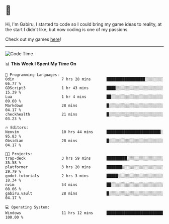 # 🐀

Hi, I'm Gabiru, I started to code so I could bring my game ideas to reality, at the start I didn't like, but now coding is one of my passions.

Check out my games [here](https://gabiru.art/projetos/)!

---

<!--START_SECTION:waka-->
![Code Time](http://img.shields.io/badge/Code%20Time-602%20hrs%2031%20mins-blue)

📊 **This Week I Spent My Time On** 

```text
💬 Programming Languages: 
Odin                     7 hrs 28 mins       █████████████████░░░░░░░░   66.77 % 
GDScript3                1 hr 43 mins        ████░░░░░░░░░░░░░░░░░░░░░   15.39 % 
Lua                      1 hr 4 mins         ██░░░░░░░░░░░░░░░░░░░░░░░   09.60 % 
Markdown                 28 mins             █░░░░░░░░░░░░░░░░░░░░░░░░   04.17 % 
checkhealth              21 mins             █░░░░░░░░░░░░░░░░░░░░░░░░   03.23 % 

🔥 Editors: 
Neovim                   10 hrs 44 mins      ████████████████████████░   95.83 % 
Obsidian                 28 mins             █░░░░░░░░░░░░░░░░░░░░░░░░   04.17 % 

🐱‍💻 Projects: 
trap-deck                3 hrs 59 mins       █████████░░░░░░░░░░░░░░░░   35.58 % 
platformer               3 hrs 20 mins       ███████░░░░░░░░░░░░░░░░░░   29.79 % 
godot-tutorials          2 hrs 3 mins        █████░░░░░░░░░░░░░░░░░░░░   18.34 % 
nvim                     54 mins             ██░░░░░░░░░░░░░░░░░░░░░░░   08.06 % 
gabiru.vault             28 mins             █░░░░░░░░░░░░░░░░░░░░░░░░   04.17 % 

💻 Operating System: 
Windows                  11 hrs 12 mins      █████████████████████████   100.00 % 
```


<!--END_SECTION:waka-->
